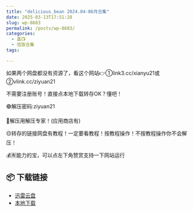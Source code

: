 ```yaml
---
title: "delicious_bean 2024.04-06月合集"
date: 2025-03-13T17:51:28
slug: wp-8683
permalink: /posts/wp-8683/
categories:
  - 盖📺
  - 恰饭合集
tags:

---
```


如果两个网盘都没有资源了，看这个网站👉①link3.cc/xianyu21或②vlink.cc/ziyuan21

不需要注册账号！直接点本地下载转存OK？懂吧！

🟢解压密码:ziyuan21

🔵解压用解压专家！(应用商店有)

🟡转存的链接网盘有教程！一定要看教程！按教程操作！不按教程操作你不会解压！

💰🈶能力的宝，可以点左下角赞赏支持一下网站运行

## 📦 下载链接
- [迅雷云盘](https://blziyuan21.com/pay-download/8683?key=79cb9c6015&down_id=0)
- [本地下载](https://blziyuan21.com/pay-download/8683?key=79cb9c6015&down_id=1)

